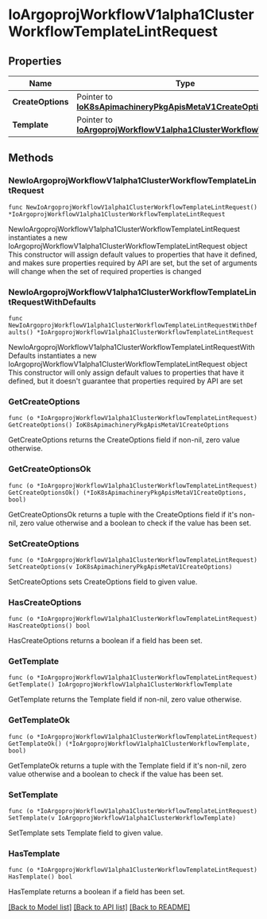 # IoArgoprojWorkflowV1alpha1ClusterWorkflowTemplateLintRequest

## Properties

Name | Type | Description | Notes
------------ | ------------- | ------------- | -------------
**CreateOptions** | Pointer to [**IoK8sApimachineryPkgApisMetaV1CreateOptions**](IoK8sApimachineryPkgApisMetaV1CreateOptions.md) |  | [optional] 
**Template** | Pointer to [**IoArgoprojWorkflowV1alpha1ClusterWorkflowTemplate**](IoArgoprojWorkflowV1alpha1ClusterWorkflowTemplate.md) |  | [optional] 

## Methods

### NewIoArgoprojWorkflowV1alpha1ClusterWorkflowTemplateLintRequest

`func NewIoArgoprojWorkflowV1alpha1ClusterWorkflowTemplateLintRequest() *IoArgoprojWorkflowV1alpha1ClusterWorkflowTemplateLintRequest`

NewIoArgoprojWorkflowV1alpha1ClusterWorkflowTemplateLintRequest instantiates a new IoArgoprojWorkflowV1alpha1ClusterWorkflowTemplateLintRequest object
This constructor will assign default values to properties that have it defined,
and makes sure properties required by API are set, but the set of arguments
will change when the set of required properties is changed

### NewIoArgoprojWorkflowV1alpha1ClusterWorkflowTemplateLintRequestWithDefaults

`func NewIoArgoprojWorkflowV1alpha1ClusterWorkflowTemplateLintRequestWithDefaults() *IoArgoprojWorkflowV1alpha1ClusterWorkflowTemplateLintRequest`

NewIoArgoprojWorkflowV1alpha1ClusterWorkflowTemplateLintRequestWithDefaults instantiates a new IoArgoprojWorkflowV1alpha1ClusterWorkflowTemplateLintRequest object
This constructor will only assign default values to properties that have it defined,
but it doesn't guarantee that properties required by API are set

### GetCreateOptions

`func (o *IoArgoprojWorkflowV1alpha1ClusterWorkflowTemplateLintRequest) GetCreateOptions() IoK8sApimachineryPkgApisMetaV1CreateOptions`

GetCreateOptions returns the CreateOptions field if non-nil, zero value otherwise.

### GetCreateOptionsOk

`func (o *IoArgoprojWorkflowV1alpha1ClusterWorkflowTemplateLintRequest) GetCreateOptionsOk() (*IoK8sApimachineryPkgApisMetaV1CreateOptions, bool)`

GetCreateOptionsOk returns a tuple with the CreateOptions field if it's non-nil, zero value otherwise
and a boolean to check if the value has been set.

### SetCreateOptions

`func (o *IoArgoprojWorkflowV1alpha1ClusterWorkflowTemplateLintRequest) SetCreateOptions(v IoK8sApimachineryPkgApisMetaV1CreateOptions)`

SetCreateOptions sets CreateOptions field to given value.

### HasCreateOptions

`func (o *IoArgoprojWorkflowV1alpha1ClusterWorkflowTemplateLintRequest) HasCreateOptions() bool`

HasCreateOptions returns a boolean if a field has been set.

### GetTemplate

`func (o *IoArgoprojWorkflowV1alpha1ClusterWorkflowTemplateLintRequest) GetTemplate() IoArgoprojWorkflowV1alpha1ClusterWorkflowTemplate`

GetTemplate returns the Template field if non-nil, zero value otherwise.

### GetTemplateOk

`func (o *IoArgoprojWorkflowV1alpha1ClusterWorkflowTemplateLintRequest) GetTemplateOk() (*IoArgoprojWorkflowV1alpha1ClusterWorkflowTemplate, bool)`

GetTemplateOk returns a tuple with the Template field if it's non-nil, zero value otherwise
and a boolean to check if the value has been set.

### SetTemplate

`func (o *IoArgoprojWorkflowV1alpha1ClusterWorkflowTemplateLintRequest) SetTemplate(v IoArgoprojWorkflowV1alpha1ClusterWorkflowTemplate)`

SetTemplate sets Template field to given value.

### HasTemplate

`func (o *IoArgoprojWorkflowV1alpha1ClusterWorkflowTemplateLintRequest) HasTemplate() bool`

HasTemplate returns a boolean if a field has been set.


[[Back to Model list]](../README.md#documentation-for-models) [[Back to API list]](../README.md#documentation-for-api-endpoints) [[Back to README]](../README.md)


